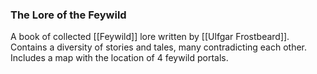 ### The Lore of the Feywild

A book of collected [[Feywild]] lore written by [[Ulfgar Frostbeard]]. Contains a diversity of stories and tales, many contradicting each other. Includes a map with the location of 4 feywild portals.